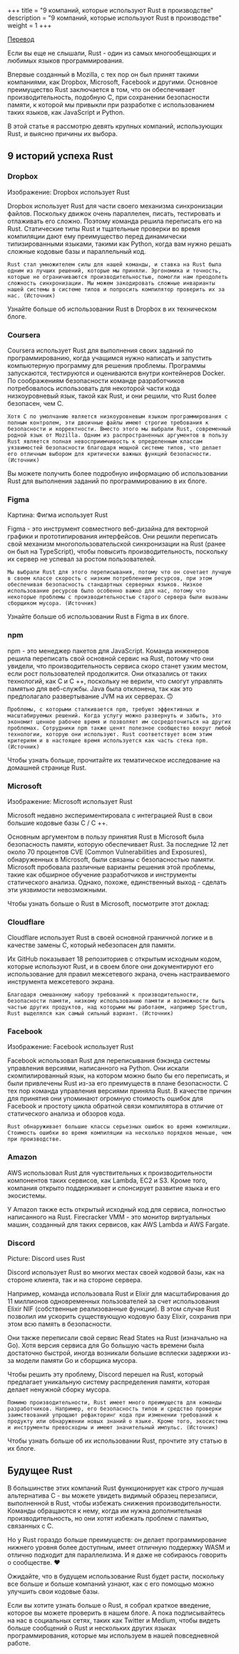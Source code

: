 +++
title = "9 компаний, которые используют Rust в производстве"
description = "9 компаний, которые используют Rust в производстве"
weight = 1
+++

[Перевод](https://serokell.io/blog/rust-companies)

Если вы еще не слышали, Rust - один из самых многообещающих и любимых языков программирования.

Впервые созданный в Mozilla, с тех пор он был принят такими компаниями, как Dropbox, Microsoft, Facebook и другими. Основное преимущество Rust заключается в том, что он обеспечивает производительность, подобную C, при сохранении безопасности памяти, к которой мы привыкли при разработке с использованием таких языков, как JavaScript и Python.

В этой статье я рассмотрю девять крупных компаний, использующих Rust, и выясню причины их выбора.

## 9 историй успеха Rust

### Dropbox

Изображение: Dropbox использует Rust

Dropbox использует Rust для части своего механизма синхронизации файлов. Поскольку движок очень параллелен, писать, тестировать и отлаживать его сложно. Поэтому команда решила переписать его на Rust. Статические типы Rust и тщательные проверки во время компиляции дают ему преимущество перед динамически типизированными языками, такими как Python, когда вам нужно решать сложные кодовые базы и параллельный код.

    Rust стал умножителем силы для нашей команды, и ставка на Rust была одним из лучших решений, которые мы приняли. Эргономика и точность, которые не ограничиваются производительностью, помогли нам преодолеть сложность синхронизации. Мы можем закодировать сложные инварианты нашей системы в системе типов и попросить компилятор проверить их за нас. (Источник)

Узнайте больше об использовании Rust в Dropbox в их техническом блоге.

### Coursera

Coursera использует Rust для выполнения своих заданий по программированию, когда учащимся нужно написать и запустить компьютерную программу для решения проблемы. Программы запускаются, тестируются и оцениваются внутри контейнеров Docker. По соображениям безопасности команде разработчиков потребовалось использовать для некоторой части кода низкоуровневый язык, такой как Rust, и они решили, что Rust более безопасен, чем C.

    Хотя C по умолчанию является низкоуровневым языком программирования с полным контролем, эти двоичные файлы имеют строгие требования к безопасности и корректности. Вместо этого мы выбрали Rust, современный родной язык от Mozilla. Одним из распространенных аргументов в пользу Rust является полная невосприимчивость к определенным классам уязвимостей безопасности благодаря мощной системе типов, что делает его отличным выбором для критически важных функций безопасности. (Источник)

Вы можете получить более подробную информацию об использовании Rust для выполнения заданий по программированию в их блоге. 

### Figma

Картина: Фигма использует Rust

Figma - это инструмент совместного веб-дизайна для векторной графики и прототипирования интерфейсов. Они решили переписать свой механизм многопользовательской синхронизации на Rust (ранее он был на TypeScript), чтобы повысить производительность, поскольку их сервер не успевал за ростом пользователей.

    Мы выбрали Rust для этого переписывания, потому что он сочетает лучшую в своем классе скорость с низким потреблением ресурсов, при этом обеспечивая безопасность стандартных серверных языков. Низкое использование ресурсов было особенно важно для нас, потому что некоторые проблемы с производительностью старого сервера были вызваны сборщиком мусора. (Источник)

Узнайте больше об использовании Rust в Figma в их блоге.

### npm

npm - это менеджер пакетов для JavaScript. Команда инженеров решила переписать свой основной сервис на Rust, потому что они увидели, что производительность сервиса скоро станет узким местом, если рост пользователей продолжится. Они отказались от таких технологий, как C и C ++, поскольку не верили, что смогут управлять памятью для веб-службы. Java была отклонена, так как это предполагало развертывание JVM на их серверах. 🙃

    Проблемы, с которыми сталкивается npm, требуют эффективных и масштабируемых решений. Когда услугу можно развернуть и забыть, это экономит ценное рабочее время и позволяет им сосредоточиться на других проблемах. Сотрудники npm также ценят полезное сообщество вокруг любой технологии, которую они используют. Rust соответствует всем этим критериям и в настоящее время используется как часть стека npm. (Источник)

Чтобы узнать больше, прочитайте их тематическое исследование на домашней странице Rust.

### Microsoft

Изображение: Microsoft использует Rust

Microsoft недавно экспериментировала с интеграцией Rust в свои большие кодовые базы C / C ++.

Основным аргументом в пользу принятия Rust в Microsoft была безопасность памяти, которую обеспечивает Rust. За последние 12 лет около 70 процентов CVE (Common Vulnerabilities and Exposures), обнаруженных в Microsoft, были связаны с безопасностью памяти. Microsoft пробовала различные варианты решения этой проблемы, такие как обширное обучение разработчиков и инструменты статического анализа. Однако, похоже, единственный выход - сделать эти уязвимости невозможными.

Чтобы узнать больше о Rust в Microsoft, посмотрите этот доклад:

### Cloudflare

Cloudflare использует Rust в своей основной граничной логике и в качестве замены C, который небезопасен для памяти.

Их GitHub показывает 18 репозиториев с открытым исходным кодом, которые используют Rust, и в своем блоге они документируют его использование для правил межсетевого экрана, очень настраиваемого инструмента межсетевого экрана.

    Благодаря смешанному набору требований к производительности, безопасности памяти, низкому использованию памяти и возможности быть частью других продуктов, над которыми мы работаем, например Spectrum, Rust выделялся как самый сильный вариант. (Источник)


### Facebook

Изображение: Facebook использует Rust

Facebook использовал Rust для переписывания бэкэнда системы управления версиями, написанного на Python. Они искали скомпилированный язык, на котором можно было бы его переписать, и были привлечены Rust из-за его преимуществ в плане безопасности. С тех пор команда управления версиями приняла Rust. В качестве причин для принятия они упоминают огромную стоимость ошибок для Facebook и простоту цикла обратной связи компилятора в отличие от статического анализа и обзоров кода.

    Rust обнаруживает большие классы серьезных ошибок во время компиляции. Стоимость ошибки во время компиляции на несколько порядков меньше, чем при производстве. 

### Amazon

AWS использовал Rust для чувствительных к производительности компонентов таких сервисов, как Lambda, EC2 и S3. Кроме того, компания открыто поддерживает и спонсирует развитие языка и его экосистемы.

У Amazon также есть открытый исходный код для сервиса, полностью написанного на Rust. Firecracker VMM - это монитор виртуальных машин, созданный для таких сервисов, как AWS Lambda и AWS Fargate. 

### Discord

Picture: Discord uses Rust

Discord использует Rust во многих местах своей кодовой базы, как на стороне клиента, так и на стороне сервера.

Например, команда использовала Rust и Elixir для масштабирования до 11 миллионов одновременных пользователей за счет использования Elixir NIF (собственные реализованные функции). В этом случае Rust позволил им ускорить существующую кодовую базу Elixir, сохранив при этом всю память в безопасности.

Они также переписали свой сервис Read States на Rust (изначально на Go). Хотя версия сервиса для Go большую часть времени была достаточно быстрой, иногда возникали большие всплески задержки из-за модели памяти Go и сборщика мусора.

Чтобы решить эту проблему, Discord перешел на Rust, который предлагает уникальную систему распределения памяти, которая делает ненужной сборку мусора.

    Помимо производительности, Rust имеет много преимуществ для команды разработчиков. Например, его безопасность типов и средство проверки заимствований упрощают рефакторинг кода при изменении требований к продукту или обнаружении новых знаний о языке. Кроме того, экосистема и инструменты превосходны и имеют значительный импульс. (Источник)

Чтобы узнать больше об их использовании Rust, прочтите эту статью в их блоге. 

## Будущее Rust

В большинстве этих компаний Rust функционирует как строго лучшая альтернатива C - вы можете увидеть видимый образец перезаписи, выполненной в Rust, чтобы избежать снижения производительности. Команды обращаются к нему, когда им нужна дополнительная производительность, но они хотят избежать проблем с памятью, связанных с C.

Но у Rust гораздо больше преимуществ: он делает программирование нижнего уровня более доступным, имеет отличную поддержку WASM и отлично подходит для параллелизма. И я даже не собираюсь говорить о сообществе. ❤️

Ожидайте, что в будущем использование Rust будет расти, поскольку все больше и больше компаний узнают, как с его помощью можно улучшить свои кодовые базы.

Если вы хотите узнать больше о Rust, я собрал краткое введение, которое вы можете проверить в нашем блоге. А пока подписывайтесь на нас в социальных сетях, таких как Twitter и Medium, чтобы видеть больше сообщений о Rust и нескольких других языках программирования, которые мы используем в нашей повседневной работе. 